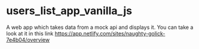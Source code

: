 # users_list_app_vanilla_js
A web app which takes data from a mock api and displays it.
You can take a look at it in this link https://app.netlify.com/sites/naughty-golick-7e4b04/overview
